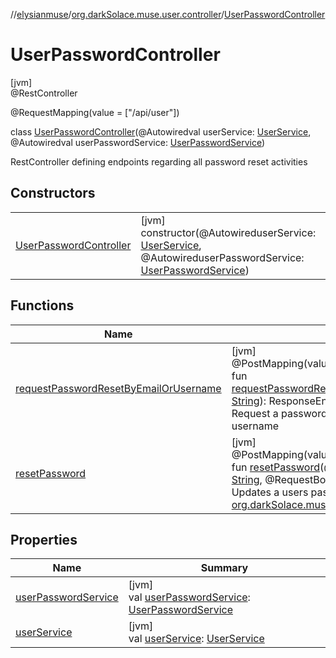 //[elysianmuse](../../../index.md)/[org.darkSolace.muse.user.controller](../index.md)/[UserPasswordController](index.md)

# UserPasswordController

[jvm]\
@RestController

@RequestMapping(value = [&quot;/api/user&quot;])

class [UserPasswordController](index.md)(@Autowiredval userService: [UserService](../../org.darkSolace.muse.user.service/-user-service/index.md), @Autowiredval userPasswordService: [UserPasswordService](../../org.darkSolace.muse.user.service/-user-password-service/index.md))

RestController defining endpoints regarding all password reset activities

## Constructors

| | |
|---|---|
| [UserPasswordController](-user-password-controller.md) | [jvm]<br>constructor(@AutowireduserService: [UserService](../../org.darkSolace.muse.user.service/-user-service/index.md), @AutowireduserPasswordService: [UserPasswordService](../../org.darkSolace.muse.user.service/-user-password-service/index.md)) |

## Functions

| Name | Summary |
|---|---|
| [requestPasswordResetByEmailOrUsername](request-password-reset-by-email-or-username.md) | [jvm]<br>@PostMapping(value = [&quot;/reset&quot;])<br>fun [requestPasswordResetByEmailOrUsername](request-password-reset-by-email-or-username.md)(@RequestBodyidentifier: [String](https://kotlinlang.org/api/latest/jvm/stdlib/kotlin/-string/index.html)): ResponseEntity&lt;[Unit](https://kotlinlang.org/api/latest/jvm/stdlib/kotlin/-unit/index.html)&gt;<br>Request a password reset for a user, identified either by email or username |
| [resetPassword](reset-password.md) | [jvm]<br>@PostMapping(value = [&quot;/reset/{passwordConfirmationCode}&quot;])<br>fun [resetPassword](reset-password.md)(@PathVariablepasswordConfirmationCode: [String](https://kotlinlang.org/api/latest/jvm/stdlib/kotlin/-string/index.html), @RequestBodynewPassword: [String](https://kotlinlang.org/api/latest/jvm/stdlib/kotlin/-string/index.html)): ResponseEntity&lt;[Unit](https://kotlinlang.org/api/latest/jvm/stdlib/kotlin/-unit/index.html)&gt;<br>Updates a users password if a valid [org.darkSolace.muse.user.model.PasswordResetRequest](../../org.darkSolace.muse.user.model/-password-reset-request/index.md) exists. |

## Properties

| Name | Summary |
|---|---|
| [userPasswordService](user-password-service.md) | [jvm]<br>val [userPasswordService](user-password-service.md): [UserPasswordService](../../org.darkSolace.muse.user.service/-user-password-service/index.md) |
| [userService](user-service.md) | [jvm]<br>val [userService](user-service.md): [UserService](../../org.darkSolace.muse.user.service/-user-service/index.md) |
